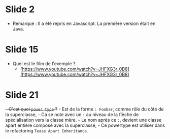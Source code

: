#	Slide 2

- Remarque : Il a été repris en Javascript. La première version était en Java.

#	Slide 15

- Quel est le film de l'exemple ?
	- [https://www.youtube.com/watch?v=JHFXG3r_0B8](https://www.youtube.com/watch?v=JHFXG3r_0B8)

#	Slide 21

~~- C'est quoi `power type` ?~~
	- Est de la forme `: Foobar`, comme rôle du côté de la superclasse,
		- Ca se note avec un `:` au niveau de la flèche de spécialisation vers la classe mère.
	- Le nom après ce `:`, devient une classe apart entière composé avec la superclasse,
	- Ce powertype est utiliser dans le refactoring `Tease Apart Inheritance`.